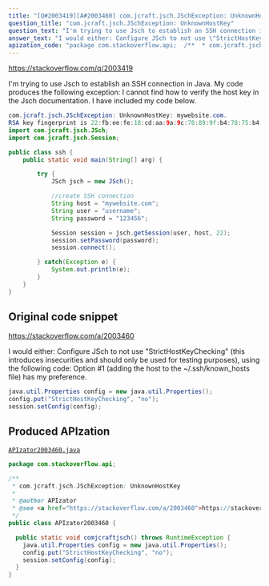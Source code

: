 ```yaml
---
title: "[Q#2003419][A#2003460] com.jcraft.jsch.JSchException: UnknownHostKey"
question_title: "com.jcraft.jsch.JSchException: UnknownHostKey"
question_text: "I'm trying to use Jsch to establish an SSH connection in Java. My code produces the following exception: I cannot find how to verify the host key in the Jsch documentation. I have included my code below."
answer_text: "I would either: Configure JSch to not use \"StrictHostKeyChecking\" (this introduces insecurities and should only be used for testing purposes), using the following code: Option #1 (adding the host to the ~/.ssh/known_hosts file) has my preference."
apization_code: "package com.stackoverflow.api;  /**  * com.jcraft.jsch.JSchException: UnknownHostKey  *  * @author APIzator  * @see <a href=\"https://stackoverflow.com/a/2003460\">https://stackoverflow.com/a/2003460</a>  */ public class APIzator2003460 {    public static void comjcraftjsch() throws RuntimeException {     java.util.Properties config = new java.util.Properties();     config.put(\"StrictHostKeyChecking\", \"no\");     session.setConfig(config);   } }"
---
```


https://stackoverflow.com/q/2003419

I&#x27;m trying to use Jsch to establish an SSH connection in Java. My code produces the following exception:
I cannot find how to verify the host key in the Jsch documentation. I have included my code below.


```java
com.jcraft.jsch.JSchException: UnknownHostKey: mywebsite.com. 
RSA key fingerprint is 22:fb:ee:fe:18:cd:aa:9a:9c:78:89:9f:b4:78:75:b4
import com.jcraft.jsch.JSch;
import com.jcraft.jsch.Session;

public class ssh {
    public static void main(String[] arg) {

        try {
            JSch jsch = new JSch();

            //create SSH connection
            String host = "mywebsite.com";
            String user = "username";
            String password = "123456";

            Session session = jsch.getSession(user, host, 22);
            session.setPassword(password);
            session.connect();

        } catch(Exception e) {
            System.out.println(e);
        } 
    }
}
```


## Original code snippet

https://stackoverflow.com/a/2003460

I would either:
Configure JSch to not use &quot;StrictHostKeyChecking&quot; (this introduces insecurities and should only be used for testing purposes), using the following code:
Option #1 (adding the host to the ~/.ssh/known_hosts file) has my preference.

```java
java.util.Properties config = new java.util.Properties(); 
config.put("StrictHostKeyChecking", "no");
session.setConfig(config);
```

## Produced APIzation

[`APIzator2003460.java`](https://github.com/pasqualesalza/apization-temp-data/raw/master/apizations/java/APIzator2003460.java)

```java
package com.stackoverflow.api;

/**
 * com.jcraft.jsch.JSchException: UnknownHostKey
 *
 * @author APIzator
 * @see <a href="https://stackoverflow.com/a/2003460">https://stackoverflow.com/a/2003460</a>
 */
public class APIzator2003460 {

  public static void comjcraftjsch() throws RuntimeException {
    java.util.Properties config = new java.util.Properties();
    config.put("StrictHostKeyChecking", "no");
    session.setConfig(config);
  }
}

```